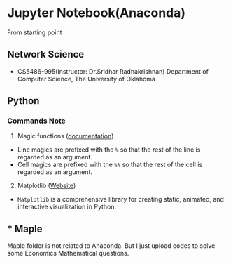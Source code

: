 # Jupyter Notebook(Anaconda)
From starting point

## Network Science

* CS5486-995(Instructor: Dr.Sridhar Radhakrishnan) Department of Computer Science, The University of Oklahoma

## Python

### Commands Note

1. Magic functions ([documentation](https://ipython.readthedocs.io/en/stable/interactive/tutorial.html#magics-explained))

* Line magics are prefixed with the `%` so that the rest of the line is regarded as an argument.
* Cell magics are prefixed with the `%%` so that the rest of the cell is regarded as an argument.

2. Matplotlib ([Website](https://matplotlib.org))

* `Matplotlib` is a comprehensive library for creating static, animated, and interactive visualization in Python. 


## * Maple

Maple folder is not related to Anaconda. But I just upload codes to solve some Economics Mathematical questions.
